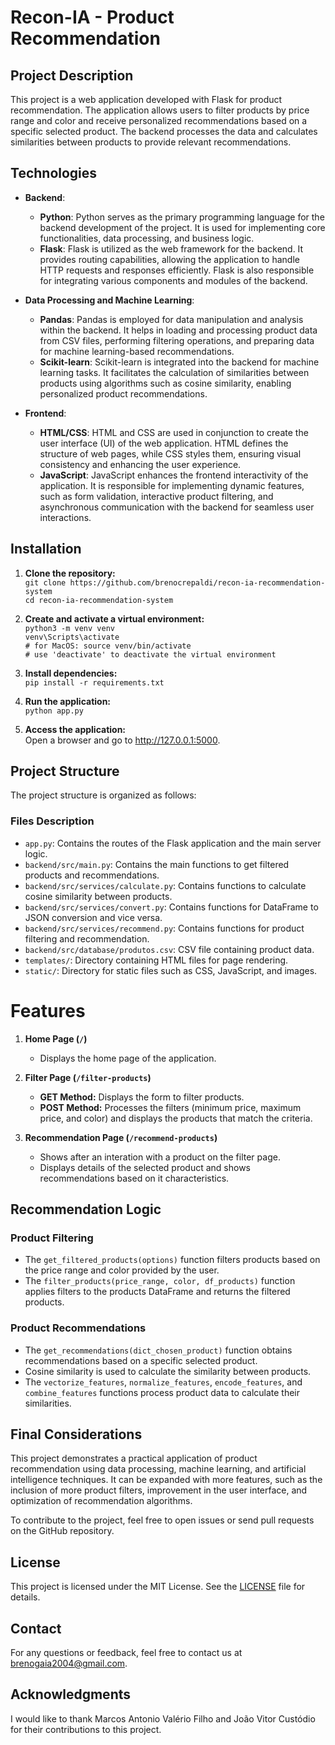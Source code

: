 # Recon-IA - Product Recommendation

## Project Description

This project is a web application developed with Flask for product recommendation. The application allows users to filter products by price range and color and receive personalized recommendations based on a specific selected product. The backend processes the data and calculates similarities between products to provide relevant recommendations.

## Technologies
- **Backend**:
  - **Python**: Python serves as the primary programming language for the backend development of the project. It is used for implementing core functionalities, data processing, and business logic.
  - **Flask**: Flask is utilized as the web framework for the backend. It provides routing capabilities, allowing the application to handle HTTP requests and responses efficiently. Flask is also responsible for integrating various components and modules of the backend.

- **Data Processing and Machine Learning**:
  - **Pandas**: Pandas is employed for data manipulation and analysis within the backend. It helps in loading and processing product data from CSV files, performing filtering operations, and preparing data for machine learning-based recommendations.
  - **Scikit-learn**: Scikit-learn is integrated into the backend for machine learning tasks. It facilitates the calculation of similarities between products using algorithms such as cosine similarity, enabling personalized product recommendations.

- **Frontend**:
  - **HTML/CSS**: HTML and CSS are used in conjunction to create the user interface (UI) of the web application. HTML defines the structure of web pages, while CSS styles them, ensuring visual consistency and enhancing the user experience.
  - **JavaScript**: JavaScript enhances the frontend interactivity of the application. It is responsible for implementing dynamic features, such as form validation, interactive product filtering, and asynchronous communication with the backend for seamless user interactions.

## Installation

1. **Clone the repository:**  
   `git clone https://github.com/brenocrepaldi/recon-ia-recommendation-system`  
   `cd recon-ia-recommendation-system`

2. **Create and activate a virtual environment:**  
   `python3 -m venv venv`  
   `venv\Scripts\activate`  
   `# for MacOS: source venv/bin/activate`  
   `# use 'deactivate' to deactivate the virtual environment`

4. **Install dependencies:**  
   `pip install -r requirements.txt`

5. **Run the application:**  
   `python app.py`

6. **Access the application:**  
   Open a browser and go to http://127.0.0.1:5000.

## Project Structure

The project structure is organized as follows:

### Files Description

- `app.py`: Contains the routes of the Flask application and the main server logic.
- `backend/src/main.py`: Contains the main functions to get filtered products and recommendations.
- `backend/src/services/calculate.py`: Contains functions to calculate cosine similarity between products.
- `backend/src/services/convert.py`: Contains functions for DataFrame to JSON conversion and vice versa.
- `backend/src/services/recommend.py`: Contains functions for product filtering and recommendation.
- `backend/src/database/produtos.csv`: CSV file containing product data.
- `templates/`: Directory containing HTML files for page rendering.
- `static/`: Directory for static files such as CSS, JavaScript, and images.

# Features

1. **Home Page (`/`)**  
   - Displays the home page of the application.

2. **Filter Page (`/filter-products`)**  
   - **GET Method:** Displays the form to filter products.
   - **POST Method:** Processes the filters (minimum price, maximum price, and color) and displays the products that match the criteria.

3. **Recommendation Page (`/recommend-products`)**  
   - Shows after an interation with a product on the filter page.
   - Displays details of the selected product and shows recommendations based on it characteristics.

## Recommendation Logic

### Product Filtering
- The `get_filtered_products(options)` function filters products based on the price range and color provided by the user.
- The `filter_products(price_range, color, df_products)` function applies filters to the products DataFrame and returns the filtered products.

### Product Recommendations
- The `get_recommendations(dict_chosen_product)` function obtains recommendations based on a specific selected product.
- Cosine similarity is used to calculate the similarity between products.
- The `vectorize_features`, `normalize_features`, `encode_features`, and `combine_features` functions process product data to calculate their similarities.

## Final Considerations

This project demonstrates a practical application of product recommendation using data processing, machine learning, and artificial intelligence techniques. It can be expanded with more features, such as the inclusion of more product filters, improvement in the user interface, and optimization of recommendation algorithms.

To contribute to the project, feel free to open issues or send pull requests on the GitHub repository.

## License

This project is licensed under the MIT License. See the [LICENSE](LICENSE) file for details.

## Contact

For any questions or feedback, feel free to contact us at [brenogaia2004@gmail.com](mailto:brenogaia2004@gmail.com).

## Acknowledgments

I would like to thank Marcos Antonio Valério Filho and João Vitor Custódio for their contributions to this project.
